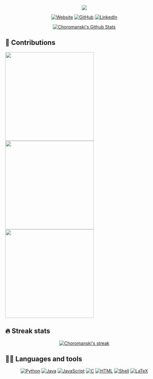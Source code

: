 <div align="center">
  <!-- https://readme-typing-svg.herokuapp.com -->
  <p align="center">
    <a href="https://github.com/Choromanski"><img src="https://readme-typing-svg.herokuapp.com/?lines=Welcome+to+my+GitHub+profile!&color=%23E683D9&center=true&size=25&width=440&height=40"></a>
  </p>
  <!-- https://img.shields.io -->
  <p align="center">
    <a target="_blank" href="https://www.choroman.ski/"><img alt="Website" src="https://img.shields.io/badge/website-%23CC0000.svg?&style=for-the-badge&logo=html5&logoColor=white"></a>
    <a target="_blank" href="https://github.com/Choromanski"><img alt="GitHub" src="https://img.shields.io/badge/github-%23121011.svg?&style=for-the-badge&logo=github&logoColor=white"></a>
    <a target="_blank" href="https://www.linkedin.com/in/choromanski/"><img alt="LinkedIn" src="https://img.shields.io/badge/linkedin-0078d7.svg?&style=for-the-badge&logo=linkedin&logoColor=white"></a>
  </p>
</div>

<!-- https://github.com/anuraghazra/github-readme-stats -->
<div align="center">
  <a href="https://github.com/Choromanski"><img alt="Choromanski's Github Stats" src="https://github-readme-stats.vercel.app/api?username=choromanski&show_icons=true&hide=stars&include_all_commits=true&count_private=true&theme=cobalt&hide_border=true" /></a>
</div>

## 📘 Contributions

<!-- https://github.com/DenverCoder1/github-readme-stats -->
<p align="left">
  <a href="https://github.com/qmk/qmk_firmware">
    <img width="282" src="https://denvercoder1-github-readme-stats.vercel.app/api/pin/?username=qmk&repo=qmk_firmware&theme=cobalt&hide_border=true&show_owner=true"></a>
  <a href="https://github.com/wtfutil/wtf">
    <img width="282" src="https://denvercoder1-github-readme-stats.vercel.app/api/pin/?username=wtfutil&repo=wtf&theme=cobalt&hide_border=true&show_owner=true"></a>
<a href="https://github.com/djm158/pitt-cli">
    <img width="282" src="https://denvercoder1-github-readme-stats.vercel.app/api/pin/?username=djm158&repo=pitt-cli&theme=cobalt&hide_border=true&show_owner=true"></a>
</p>

## 🔥 Streak stats

<!-- https://github.com/DenverCoder1/github-readme-streak-stats -->
<p align="center">
  <a href="https://github.com/Choromanski?tab=repositories">
    <img alt="Choromanski's streak" src="https://github-readme-streak-stats.herokuapp.com/?user=choromanski&theme=cobalt&stroke=0000&background=193549"/>
  </a>
</p>

## 👨‍💻 Languages and tools

<p align="center">
  <a href="https://github.com/search?l=Python&q=user%3AChoromanski+is%3Arepo&type=Repositories">
    <img alt="Python" src="https://img.shields.io/badge/python-%2314354C.svg?&style=for-the-badge&logo=python&logoColor=white"></a>
  <a href="https://github.com/search?l=Java&q=user%3AChoromanski+is%3Arepo&type=Repositories">
    <img alt="Java" src="https://img.shields.io/badge/java-%23ED8B00.svg?&style=for-the-badge&logo=java&logoColor=white"></a>
  <a href="https://github.com/search?l=JavaScript&q=user%3AChoromanski+is%3Arepo&type=Repositories">
    <img alt="JavaScript" src="https://img.shields.io/badge/javascript-%23323330.svg?&style=for-the-badge&logo=javascript&logoColor=%23F7DF1E"></a>
  <a href="https://github.com/search?l=C&q=user%3AChoromanski+is%3Arepo&type=Repositories">
    <img alt="C" src="https://img.shields.io/badge/C-%23CC342D.svg?&style=for-the-badge&logo=c&logoColor=white"></a>
  <a href="https://github.com/search?l=HTML&q=user%3AChoromanski+is%3Arepo&type=Repositories">
    <img alt="HTML" src="https://img.shields.io/badge/HTLM-%23CC0000.svg?&style=for-the-badge&logo=hmtl5&logoColor=white"></a>
  <a href="https://github.com/search?l=Shell&q=user%3AChoromanski+is%3Arepo&type=Repositories">
    <img alt="Shell" src="https://img.shields.io/badge/shell-grey.svg?&style=for-the-badge&logo=gnu-bash&logoColor=white"></a>
  <a href="https://github.com/search?l=TeX&q=user%3AChoromanski+is%3Arepo&type=Repositories">
    <img alt="LaTeX" src="https://img.shields.io/badge/latex-%23008080.svg?&style=for-the-badge&logo=latex&logoColor=white"></a>
</p>
